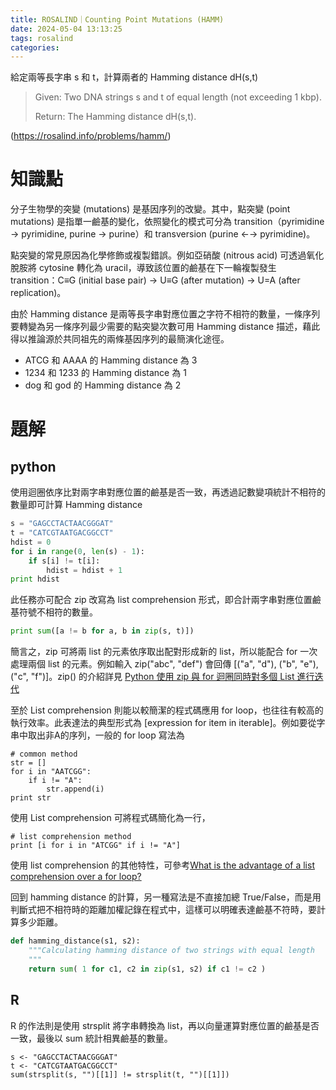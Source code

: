 ```yaml
---
title: ROSALIND｜Counting Point Mutations (HAMM)
date: 2024-05-04 13:13:25
tags: rosalind 
categories:
---
```


給定兩等長字串 s 和 t，計算兩者的 Hamming distance dH(s,t)

> Given: Two DNA strings s and t of equal length (not exceeding 1 kbp).
>
> Return: The Hamming distance dH(s,t).

(https://rosalind.info/problems/hamm/)

<!--more-->

# 知識點

分子生物學的突變 (mutations) 是基因序列的改變。其中，點突變 (point mutations) 是指單一鹼基的變化，依照變化的模式可分為 transition（pyrimidine → pyrimidine, purine → purine）和 transversion (purine ←→ pyrimidine)。

點突變的常見原因為化學修飾或複製錯誤。例如亞硝酸 (nitrous acid) 可透過氧化脫胺將 cytosine 轉化為 uracil，導致該位置的鹼基在下一輪複製發生 transition：C≡G (initial base pair) → U≡G (after mutation) → U=A (after replication)。

由於 Hamming distance 是兩等長字串對應位置之字符不相符的數量，一條序列要轉變為另一條序列最少需要的點突變次數可用 Hamming distance 描述，藉此得以推論源於共同祖先的兩條基因序列的最簡演化途徑。
- ATCG 和 AAAA 的 Hamming distance 為 3
- 1234 和 1233 的 Hamming distance 為 1
- dog  和 god  的 Hamming distance 為 2

# 題解

## python
使用迴圈依序比對兩字串對應位置的鹼基是否一致，再透過記數變項統計不相符的數量即可計算 Hamming distance
```python
s = "GAGCCTACTAACGGGAT"
t = "CATCGTAATGACGGCCT"
hdist = 0
for i in range(0, len(s) - 1):
    if s[i] != t[i]:
        hdist = hdist + 1
print hdist
```
此任務亦可配合 zip 改寫為 list comprehension 形式，即合計兩字串對應位置鹼基符號不相符的數量。
```python
print sum([a != b for a, b in zip(s, t)])
```

簡言之，zip 可將兩 list 的元素依序取出配對形成新的 list，所以能配合 for 一次處理兩個 list 的元素。例如輸入 zip("abc", "def") 會回傳 [("a", "d"), ("b", "e"), ("c", "f")]。zip() 的介紹詳見 [Python 使用 zip 與 for 迴圈同時對多個 List 進行迭代](https://blog.gtwang.org/programming/python-iterate-through-multiple-lists-in-parallel/)

至於 List comprehension 則能以較簡潔的程式碼應用 for loop，也往往有較高的執行效率。此表達法的典型形式為 [expression for item in iterable]。例如要從字串中取出非A的序列，一般的 for loop 寫法為
```
# common method
str = []
for i in "AATCGG":
	if i != "A":
		str.append(i)
print str
```
使用 List comprehension 可將程式碼簡化為一行，
```
# list comprehension method
print [i for i in "ATCGG" if i != "A"]
```
使用 list comprehension 的其他特性，可參考[What is the advantage of a list comprehension over a for loop?](https://stackoverflow.com/questions/16341775/what-is-the-advantage-of-a-list-comprehension-over-a-for-loop) 

回到 hamming distance 的計算，另一種寫法是不直接加總 True/False，而是用判斷式把不相符時的距離加權記錄在程式中，這樣可以明確表達鹼基不符時，要計算多少距離。

```python
def hamming_distance(s1, s2):
	"""Calculating hamming distance of two strings with equal length
	"""
	return sum( 1 for c1, c2 in zip(s1, s2) if c1 != c2 )
```

## R
R 的作法則是使用 strsplit 將字串轉換為 list，再以向量運算對應位置的鹼基是否一致，最後以 sum 統計相異鹼基的數量。
```
s <- "GAGCCTACTAACGGGAT"
t <- "CATCGTAATGACGGCCT"
sum(strsplit(s, "")[[1]] != strsplit(t, "")[[1]])
```